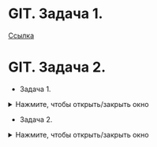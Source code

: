 # GIT. Задача 1.
[Ссылка](https://github.com/GBardeec/assignment_on_githowto)

# GIT. Задача 2.
- Задача 1.
<details>
  <summary>Нажмите, чтобы открыть/закрыть окно</summary>

![Скриншот](https://github.com/GBardeec/Completed_tasks/blob/main/Screenshot/%D1%81%D0%BA%D1%80%D0%B8%D0%BD%D1%88%D0%BE%D1%821.JPG?raw=true)

</details>

- Задача 2.
<details>
  <summary>Нажмите, чтобы открыть/закрыть окно</summary>

![Скриншот](https://github.com/GBardeec/Completed_tasks/blob/main/Screenshot/%D1%81%D0%BA%D1%80%D0%B8%D0%BD%D1%88%D0%BE%D1%821.JPG?raw=true)

</details>
